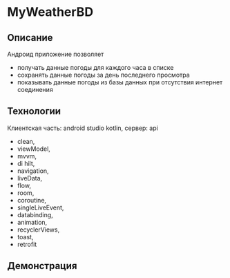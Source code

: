 # MyWeatherBD

 >></a>
## Описание 
Андроид приложение позволяет 
- получать данные погоды для каждого часа в списке
- сохранять данные погоды за день последнего просмотра
- показывать данные погоды из базы данных при отсутствия интернет соединения 

## Технологии 
Клиентская часть: android studio kotlin, сервер: api

- clean,<br/>
- viewModel,<br/>
- mvvm, <br/>
- di hilt, <br/>
- navigation, <br/>
- liveData, <br/>
- flow, <br/>
- room, <br/>
- coroutine, <br/>
- singleLiveEvent, <br/>
- databinding, <br/>
- animation,<br/>
- recyclerViews,<br/>
- toast,<br/>
- retrofit<br/>

## Демонстрация  



